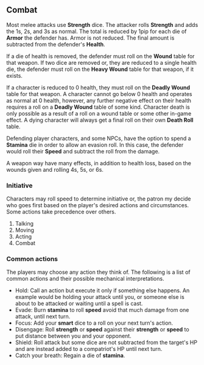 ## Combat

Most melee attacks use **Strength** dice.
The attacker rolls **Strength** and adds the 1s, 2s, and 3s as normal.
The total is reduced by 1pip for each die of **Armor** the defender has. Armor is not reduced.
The final amount is subtracted from the defender's **Health**.

If a die of health is removed, the defender must roll on the **Wound** table for that weapon.
If two dice are removed or, they are reduced to a single health die, the defender must roll on the **Heavy Wound** table for that weapon, if it exists. 

If a character is reduced to 0 health, they must roll on the **Deadly Wound** table for that weapon. A character cannot go below 0 health and operates as normal at 0 health, however, any further negative effect on their health requires a roll on a **Deadly Wound** table of some kind. Character death is only possible as a result of a roll on a wound table or some other in-game effect. A dying character will always get a final roll on their own **Death Roll** table.

Defending player characters, and some NPCs, have the option to spend a **Stamina** die in order to allow an evasion roll.
In this case, the defender would roll their **Speed** and subtract the roll from the damage.

A weapon way have many effects, in addition to health loss, based on the wounds given and rolling 4s, 5s, or 6s.

### Initiative

Characters may roll speed to determine initiative or, the patron my decide who goes first based on the player's desired actions and circumstances. Some actions take precedence over others. 

1. Talking
2. Moving
3. Acting
4. Combat

### Common actions

The players may choose any action they think of. The following is a list of common actions and their possible mechanical interpretations.

- Hold: Call an action but execute it only if something else happens. An example would be holding your attack until you, or someone else is about to be attacked or waiting until a spell is cast.
- Evade: Burn **stamina** to roll **speed** avoid that much damage from one attack, until next turn.
- Focus: Add your **smart** dice to a roll on your next turn's action.
- Disengage: Roll **strength** or **speed** against their **strength** or **speed** to put distance between you and your opponent.
- Shield: Roll attack but some dice are not subtracted from the target's HP and are instead added to a compatriot's HP until next turn.
- Catch your breath: Regain a die of **stamina**.

